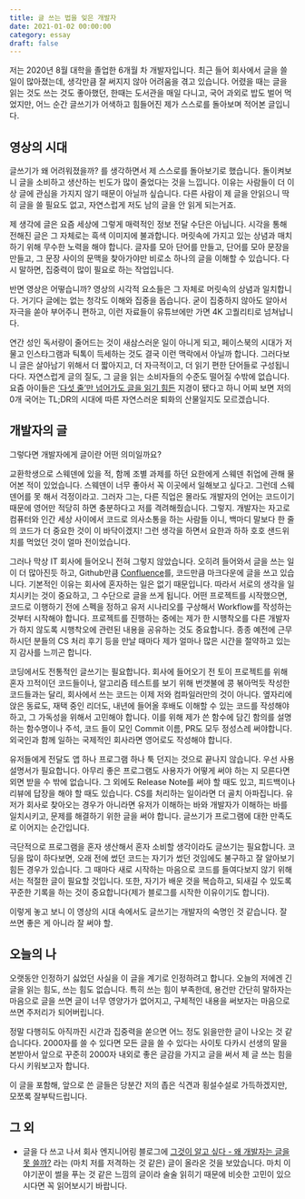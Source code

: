 ```yaml
---
title: 글 쓰는 법을 잊은 개발자
date: 2021-01-02 00:00:00
category: essay
draft: false
---
```


저는 2020년 8월 대학을 졸업한 6개월 차 개발자입니다. 최근 들어 회사에서 글을 쓸 일이 많아졌는데, 생각만큼 잘 써지지 않아 어려움을 겪고 있습니다. 어렸을 때는 글을 읽는 것도 쓰는 것도 좋아했던, 한때는 도서관을 매일 다니고, 국어 과외로 밥도 벌어 먹었지만, 어느 순간 글쓰기가 어색하고 힘들어진 제가 스스로를 돌아보며 적어본 글입니다.

## 영상의 시대

글쓰기가 왜 어려워졌을까? 를 생각하면서 제 스스로를 돌아보기로 했습니다. 돌이켜보니 글을 소비하고 생산하는 빈도가 많이 줄었다는 것을 느낍니다. 이유는 사람들이 더 이상 글에 관심을 가지지 않기 때문이 아닐까 싶습니다. 다른 사람이 제 글을 안읽으니 딱히 글을 쓸 필요도 없고, 자연스럽게 저도 남의 글을 안 읽게 되는거죠.

제 생각에 글은 요즘 세상에 그렇게 매력적인 정보 전달 수단은 아닙니다. 시각을 통해 전해진 글은 그 자체로는 흑색 이미지에 불과합니다. 머릿속에 가지고 있는 상념과 매치하기 위해 무수한 노력을 해야 합니다. 글자를 모아 단어를 만들고, 단어를 모아 문장을 만들고, 그 문장 사이의 문맥을 찾아가야만 비로소 하나의 글을 이해할 수 있습니다. 다시 말하면, 집중력이 많이 필요로 하는 작업입니다.

반면 영상은 어떻습니까? 영상의 시각적 요소들은 그 자체로 머릿속의 상념과 일치합니다. 거기다 글에는 없는 청각도 이해와 집중을 돕습니다. 굳이 집중하지 않아도 알아서 자극을 쏟아 부어주니 편하고, 이런 자료들이 유튜브에만 가면 4K 고퀄리티로 넘쳐납니다.

연간 성인 독서량이 줄어드는 것이 새삼스러운 일이 아니게 되고, 페이스북의 시대가 저물고 인스타그램과 틱톡이 득세하는 것도 결국 이런 맥락에서 아닐까 합니다. 그러다보니 글은 살아남기 위해서 더 짧아지고, 더 자극적이고, 더 읽기 편한 단어들로 구성됩니다다. 자연스럽게 글의 질도, 그 글을 읽는 소비자들의 수준도 떨어질 수밖에 없습니다. 요즘 아이들은 [‘다섯 줄’만 넘어가도 글을 읽기 힘든](http://www.hani.co.kr/arti/society/schooling/905511.html#csidxe95929b57ad1556b7915c8642606e01) 지경이 됐다고 하니 어찌 보면 저의 0개 국어는 TL;DR의 시대에 따른 자연스러운 퇴화의 산물일지도 모르겠습니다.

## 개발자의 글

그렇다면 개발자에게 글이란 어떤 의미일까요?

교환학생으로 스웨덴에 있을 적, 함께 조별 과제를 하던 요한에게 스웨덴 취업에 관해 물어본 적이 있었습니다. 스웨덴이 너무 좋아서 꼭 이곳에서 일해보고 싶다고. 그런데 스웨덴어를 못 해서 걱정이라고. 그러자 그는, 다른 직업은 몰라도 개발자의 언어는 코드이기 때문에 영어만 적당히 하면 충분하다고 저를 격려해줬습니다. 그렇지. 개발자는 자고로 컴퓨터와 인간 세상 사이에서 코드로 의사소통을 하는 사람들 이니, 백마디 말보다 한 줄의 코드가 더 중요한 것이 이 바닥이겠지! 그런 생각을 하면서 요한과 하하 호호 샌드위치를 먹었던 것이 얼마 전이었습니다.

그러나 막상 IT 회사에 들어오니 전혀 그렇지 않았습니다. 오히려 들어와서 글을 쓰는 일이 더 많아진듯 하고, Github만큼 [Confluence](https://www.atlassian.com/ko/software/confluence)를, 코드만큼 마크다운에 글을 쓰고 있습니다. 기본적인 이유는 회사에 혼자하는 일은 없기 때문입니다. 따라서 서로의 생각을 일치시키는 것이 중요하고, 그 수단으로 글을 쓰게 됩니다. 어떤 프로젝트를 시작했으면, 코드로 이행하기 전에 스펙을 정하고 유저 시나리오를 구상해서 Workflow를 작성하는 것부터 시작해야 합니다. 프로젝트를 진행하는 중에는 제가 한 시행착오를 다른 개발자가 하지 않도록 시행착오에 관련된 내용을 공유하는 것도 중요합니다. 종종 예전에 근무하시던 분들의 CS 처리 후기 등을 만날 때마다 제가 얼마나 많은 시간을 절약하고 있는 지 감사를 느끼곤 합니다.

코딩에서도 전통적인 글쓰기는 필요합니다. 회사에 들어오기 전 토이 프로젝트를 위해 혼자 끄적이던 코드들이나, 알고리즘 테스트를 보기 위해 번갯불에 콩 볶아먹듯 작성한 코드들과는 달리, 회사에서 쓰는 코드는 이제 저와 컴파일러만의 것이 아니다. 옆자리에 앉은 동료도, 재택 중인 리더도, 내년에 들어올 후배도 이해할 수 있는 코드를 작성해야 하고, 그 가독성을 위해서 고민해야 합니다. 이를 위해 제가 쓴 함수에 담긴 함의를 설명하는 함수명이나 주석, 코드 들이 모인 Commit 이름, PR도 모두 정성스레 써야합니다. 외국인과 함께 일하는 국제적인 회사라면 영어로도 작성해야 합니다.

유저들에게 전달도 앱 하나 프로그램 하나 툭 던지는 것으로 끝나지 않습니다. 우선 사용 설명서가 필요합니다. 아무리 좋은 프로그램도 사용자가 어떻게 써야 하는 지 모른다면 외면 받을 수 밖에 없습니다. 그 외에도 Release Note를 써야 할 때도 있고, 피드백이나 리뷰에 답장을 해야 할 때도 있습니다. CS를 처리하는 일이라면 더 골치 아파집니다. 유저가 회사로 찾아오는 경우가 아니라면 유저가 이해하는 바와 개발자가 이해하는 바를 일치시키고, 문제를 해결하기 위한 글을 써야 합니다. 글쓰기가 프로그램에 대한 만족도로 이어지는 순간입니다.

극단적으로 프로그램을 혼자 생산해서 혼자 소비할 생각이라도 글쓰기는 필요합니다. 코딩을 많이 하다보면, 오래 전에 썼던 코드는 자기가 썼던 것임에도 불구하고 잘 알아보기 힘든 경우가 있습니다. 그 때마다 새로 시작하는 마음으로 코드를 들여다보지 않기 위해서는 적절한 글이 필요할 것입니다. 또한, 자기가 배운 것을 복습하고, 되새길 수 있도록 꾸준한 기록을 하는 것이 중요합니다(제가 블로그를 시작한 이유이기도 합니다).

이렇게 놓고 보니 이 영상의 시대 속에서도 글쓰기는 개발자의 숙명인 것 같습니다. 잘 쓰면 좋은 게 아니라 잘 써야 할.

## 오늘의 나

오랫동안 인정하기 싫었던 사실을 이 글을 계기로 인정하려고 합니다. 오늘의 저에겐 긴 글을 읽는 힘도, 쓰는 힘도 없습니다. 특히 쓰는 힘이 부족한데, 용건만 간단히 말하자는 마음으로 글을 쓰면 글이 너무 영양가가 없어지고, 구체적인 내용을 써보자는 마음으로 쓰면 주저리가 되어버립니다.

정말 다행히도 아직까진 시간과 집중력을 쏟으면 어느 정도 읽을만한 글이 나오는 것 같습니다다. 2000자를 쓸 수 있다면 모든 글을 쓸 수 있다는 사이토 다카시 선생의 말을 본받아서 앞으로 꾸준히 2000자 내외로 좋은 글감을 가지고 글을 써서 제 글 쓰는 힘을 다시 키워보고자 합니다.

이 글을 포함해, 앞으로 쓴 글들은 당분간 저의 좁은 식견과 횡설수설로 가득하겠지만, 모쪼록 잘부탁드립니다.

## 그 외

- 글을 다 쓰고 나서 회사 엔지니어링 블로그에 [그것이 알고 싶다 - 왜 개발자는 글을 못 쓸까?](https://engineering.linecorp.com/ko/blog/why-are-engineers-so-bad-at-writing/) 라는 (마치 저를 저격하는 것 같은) 글이 올라온 것을 보았습니다. 마치 이야기꾼이 썰을 푸는 것 같은 느낌의 글이라 술술 읽히기 때문에 비슷한 고민이 있으시다면 꼭 읽어보시기 바랍니다.

